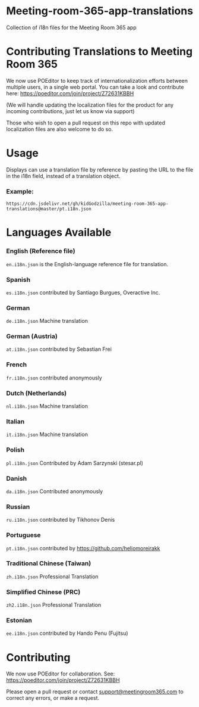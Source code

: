 # Meeting-room-365-app-translations
Collection of i18n files for the Meeting Room 365 app

# Contributing Translations to Meeting Room 365

We now use POEditor to keep track of internationalization efforts between multiple users, in a single web portal. You can take a look and contribute here: https://poeditor.com/join/project/Z72631KBBH

(We will handle updating the localization files for the product for any incoming contributions, just let us know via support)

Those who wish to open a pull request on this repo with updated localization files are also welcome to do so.

# Usage

Displays can use a translation file by reference by pasting the URL to the file in the i18n field, instead of a translation object.

### Example:

`https://cdn.jsdelivr.net/gh/kidGodzilla/meeting-room-365-app-translations@master/pt.i18n.json`

# Languages Available

### English (Reference file)
`en.i18n.json` is the English-language reference file for translation.

### Spanish
`es.i18n.json` contributed by Santiago Burgues, Overactive Inc.

### German
`de.i18n.json` Machine translation

### German (Austria)
`at.i18n.json` contributed by Sebastian Frei

### French
`fr.i18n.json` contributed anonymously

### Dutch (Netherlands)
`nl.i18n.json`  Machine translation

### Italian
`it.i18n.json`  Machine translation

### Polish
`pl.i18n.json`  Contributed by Adam Sarzynski (stesar.pl)

### Danish
`da.i18n.json`  Contributed anonymously

### Russian
`ru.i18n.json` contributed by Tikhonov Denis

### Portuguese
`pt.i18n.json` contributed by https://github.com/heliomoreirakk

### Traditional Chinese (Taiwan)
`zh.i18n.json` Professional Translation

### Simplified Chinese (PRC)
`zh2.i18n.json` Professional Translation

### Estonian
`ee.i18n.json` contributed by Hando Penu (Fujitsu)


# Contributing

We now use POEditor for collaboration. See: https://poeditor.com/join/project/Z72631KBBH

Please open a pull request or contact support@meetingroom365.com to correct any errors, or make a request.

